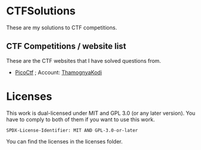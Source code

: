 # CTFSolutions

These are my solutions to CTF competitions.

## CTF Competitions / website list

These are the CTF websites that I have solved questions from.

- [PicoCtf](https://picoctf.org/) ; Account: [ThamognyaKodi](https://play.picoctf.org/users/ThamognyaKodi)

# Licenses

This work is dual-licensed under MIT and GPL 3.0 (or any later version). You have to comply to both of them if you want to use this work.

`SPDX-License-Identifier: MIT AND GPL-3.0-or-later`

You can find the licenses in the licenses folder.

